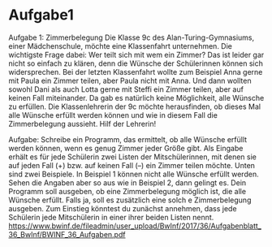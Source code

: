 # Aufgabe1
Aufgabe 1: Zimmerbelegung
Die Klasse 9c des Alan-Turing-Gymnasiums, einer Mädchenschule, möchte eine 
Klassenfahrt unternehmen. Die wichtigste Frage dabei: Wer teilt sich mit wem 
ein Zimmer?
Das ist leider gar nicht so einfach zu klären, denn die Wünsche der 
Schülerinnen können sich widersprechen. Bei der letzten Klassenfahrt wollte 
zum Beispiel Anna gerne mit Paula ein Zimmer teilen, aber Paula nicht mit 
Anna. Und dann wollten sowohl Dani als auch Lotta gerne mit Steffi ein 
Zimmer teilen, aber auf keinen Fall miteinander. Da gab es natürlich keine 
Möglichkeit, alle Wünsche zu erfüllen.
Die Klassenlehrerin der 9c möchte herausfinden, ob dieses Mal alle Wünsche 
erfüllt werden können und wie in diesem Fall die Zimmerbelegung aussieht. 
Hilf der Lehrerin! 

Aufgabe:
Schreibe ein Programm, das ermittelt, ob 
alle Wünsche erfüllt werden können, 
wenn es genug Zimmer jeder Größe gibt. Als Eingabe erhält es für jede 
Schülerin zwei Listen der Mitschülerinnen, mit denen sie auf jeden Fall (+) bzw. 
auf keinen Fall (–) ein Zimmer teilen möchte.
Unten sind zwei Beispiele.
In Beispiel 1 können nicht alle Wünsche erfüllt werden. Sehen die Angaben aber 
so aus wie in Beispiel 2, dann gelingt es. Dein Programm soll ausgeben, ob eine 
Zimmerbelegung möglich ist, die alle Wünsche erfüllt. Falls ja, soll es zusätzlich 
eine solch
e Zimmerbelegung ausgeben. Zum Einstieg könntest du zunächst 
annehmen, dass jede Schülerin jede Mitschülerin in einer ihrer beiden Listen 
nennt. 
https://www.bwinf.de/fileadmin/user_upload/BwInf/2017/36/Aufgabenblatt_36_BwInf/BWINF_36_Aufgaben.pdf
